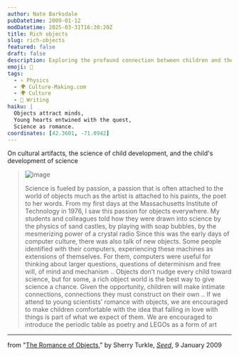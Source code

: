 ```yaml
---
author: Nate Barksdale
pubDatetime: 2009-01-12
modDatetime: 2025-03-31T16:30:20Z
title: Rich objects
slug: rich-objects
featured: false
draft: false
description: Exploring the profound connection between children and their interaction with cultural artifacts, as highlighted in Sherry Turkle's reflections on the power of objects in science education.
emoji: 🎨
tags:
  - ⚛️ Physics
  - 🌍 Culture-Making.com
  - 🌍 Culture
  - 📝 Writing
haiku: |
  Objects attract minds,  
  Young hearts entwined with the quest,  
  Science as romance.
coordinates: [42.3601, -71.0942]
---
```


On cultural artifacts, the science of child development, and the child's development of science

> ![image](http://culture-making.com/media/OMMLegoWideARTICLE_210.jpg)
>
> Science is fueled by passion, a passion that is often attached to the world of objects much as the artist is attached to his paints, the poet to her words. From my first days at the Massachusetts Institute of Technology in 1976, I saw this passion for objects everywhere. My students and colleagues told how they were drawn into science by the physics of sand castles, by playing with soap bubbles, by the mesmerizing power of a crystal radio
> Since this was the early days of computer culture, there was also talk of new objects. Some people identified with their computers, experiencing these machines as extensions of themselves. For them, computers were useful for thinking about larger questions, questions of determinism and free will, of mind and mechanism ..
> Objects don’t nudge every child toward science, but for some, a rich object world is the best way to give science a chance. Given the opportunity, children will make intimate connections, connections they must construct on their own ..
> If we attend to young scientists’ romance with objects, we are encouraged to make children comfortable with the idea that falling in love with things is part of what we expect of them. We are encouraged to introduce the periodic table as poetry and LEGOs as a form of art

---

from "[The Romance of Objects](http://www.seedmagazine.com/news/2009/01/sherry_turkle_on_the_romance_o.php)," by Sherry Turkle, [_Seed_](http://www.seedmagazine.com/news/2009/01/sherry_turkle_on_the_romance_o.php), 9 January 2009
